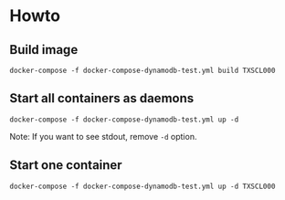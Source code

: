 # Howto
## Build image
```
docker-compose -f docker-compose-dynamodb-test.yml build TXSCL000
```

## Start all containers as daemons
```
docker-compose -f docker-compose-dynamodb-test.yml up -d
```

Note: If you want to see stdout, remove `-d` option.

## Start one container
```
docker-compose -f docker-compose-dynamodb-test.yml up -d TXSCL000
```

